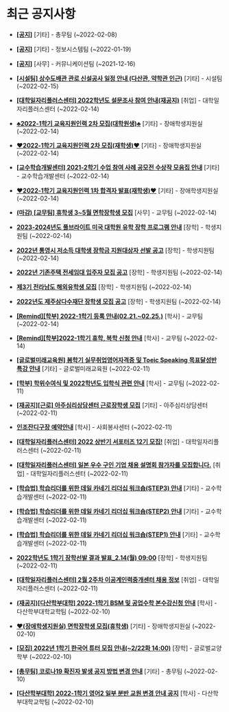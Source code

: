 # 최근 공지사항

* **[[공지]](http://ajou.ac.kr/kr/ajou/notice.do?mode=view&amp;articleNo=180493&amp;article.offset=0&amp;articleLimit=30)**
 [기타] - 총무팀 (~2022-02-08)

* **[[공지]](http://ajou.ac.kr/kr/ajou/notice.do?mode=view&amp;articleNo=179802&amp;article.offset=0&amp;articleLimit=30)**
 [기타] - 정보시스템팀 (~2022-01-19)

* **[[공지]](http://ajou.ac.kr/kr/ajou/notice.do?mode=view&amp;articleNo=147976&amp;article.offset=0&amp;articleLimit=30)**
 [사무] - 커뮤니케이션팀 (~2021-12-16)

* **[[시설팀] 상수도배관 관로 신설공사 일정 안내 (다산관, 약학관 인근)](http://ajou.ac.kr/kr/ajou/notice.do?mode=view&amp;articleNo=180856&amp;article.offset=0&amp;articleLimit=30)**
 [기타] - 시설팀 (~2022-02-15)

* **[[대학일자리플러스센터] 2022학년도 설문조사 참여 안내(재공지)](http://ajou.ac.kr/kr/ajou/notice.do?mode=view&amp;articleNo=180763&amp;article.offset=0&amp;articleLimit=30)**
 [취업] - 대학일자리플러스센터 (~2022-02-14)

* **[♣2022-1학기 교육지원인력 2차 모집(대학원생)♣](http://ajou.ac.kr/kr/ajou/notice.do?mode=view&amp;articleNo=180717&amp;article.offset=0&amp;articleLimit=30)**
 [기타] - 장애학생지원실 (~2022-02-14)

* **[♥2022-1학기 교육지원인력 2차 모집(재학생)♥](http://ajou.ac.kr/kr/ajou/notice.do?mode=view&amp;articleNo=180716&amp;article.offset=0&amp;articleLimit=30)**
 [기타] - 장애학생지원실 (~2022-02-14)

* **[[교수학습개발센터] 2021-2학기 수업 참여 사례 공모전 수상작 모음집 안내](http://ajou.ac.kr/kr/ajou/notice.do?mode=view&amp;articleNo=180715&amp;article.offset=0&amp;articleLimit=30)**
 [기타] - 교수학습개발센터 (~2022-02-14)

* **[♥2022-1학기 교육지원인력 1차 합격자 발표(재학생)♥](http://ajou.ac.kr/kr/ajou/notice.do?mode=view&amp;articleNo=180712&amp;article.offset=0&amp;articleLimit=30)**
 [기타] - 장애학생지원실 (~2022-02-14)

* **[(마감) [교무팀] 휴학생 3~5월 면학장학생 모집](http://ajou.ac.kr/kr/ajou/notice.do?mode=view&amp;articleNo=180711&amp;article.offset=0&amp;articleLimit=30)**
 [사무] - 교무팀 (~2022-02-14)

* **[2023-2024년도 풀브라이트 미국 대학원 유학 장학 프로그램 안내](http://ajou.ac.kr/kr/ajou/notice.do?mode=view&amp;articleNo=180705&amp;article.offset=0&amp;articleLimit=30)**
 [장학] - 학생지원팀 (~2022-02-14)

* **[2022년 통영시 저소득 대학생 장학금 지원대상자 선발 공고](http://ajou.ac.kr/kr/ajou/notice.do?mode=view&amp;articleNo=180703&amp;article.offset=0&amp;articleLimit=30)**
 [장학] - 학생지원팀 (~2022-02-14)

* **[2022년 기존주택 전세임대 입주자 모집 공고](http://ajou.ac.kr/kr/ajou/notice.do?mode=view&amp;articleNo=180701&amp;article.offset=0&amp;articleLimit=30)**
 [장학] - 학생지원팀 (~2022-02-14)

* **[제3기 전라남도 해외유학생 모집](http://ajou.ac.kr/kr/ajou/notice.do?mode=view&amp;articleNo=180700&amp;article.offset=0&amp;articleLimit=30)**
 [장학] - 학생지원팀 (~2022-02-14)

* **[2022년도 제주삼다수재단 장학생 모집 공고](http://ajou.ac.kr/kr/ajou/notice.do?mode=view&amp;articleNo=180699&amp;article.offset=0&amp;articleLimit=30)**
 [장학] - 학생지원팀 (~2022-02-14)

* **[[Remind][학부] 2022-1학기 등록 안내(02.21.~02.25.)](http://ajou.ac.kr/kr/ajou/notice.do?mode=view&amp;articleNo=180696&amp;article.offset=0&amp;articleLimit=30)**
 [학사] - 교무팀 (~2022-02-14)

* **[[Remind][학부]2022-1학기 휴학, 복학 신청 안내](http://ajou.ac.kr/kr/ajou/notice.do?mode=view&amp;articleNo=180695&amp;article.offset=0&amp;articleLimit=30)**
 [학사] - 교무팀 (~2022-02-14)

* **[[글로벌미래교육원] 봄학기 실무취업영어자격증 및 Toeic Speaking 목표달성반 특강 안내](http://ajou.ac.kr/kr/ajou/notice.do?mode=view&amp;articleNo=180686&amp;article.offset=0&amp;articleLimit=30)**
 [기타] - 글로벌미래교육원 (~2022-02-11)

* **[[학부] 학위수여식 및 2022학년도 입학식 관련 안내](http://ajou.ac.kr/kr/ajou/notice.do?mode=view&amp;articleNo=180683&amp;article.offset=0&amp;articleLimit=30)**
 [학사] - 교무팀 (~2022-02-11)

* **[[재공지][근로] 아주심리상담센터 근로장학생 모집](http://ajou.ac.kr/kr/ajou/notice.do?mode=view&amp;articleNo=180680&amp;article.offset=0&amp;articleLimit=30)**
 [기타] - 아주심리상담센터 (~2022-02-11)

* **[인조잔디구장 예약안내](http://ajou.ac.kr/kr/ajou/notice.do?mode=view&amp;articleNo=180676&amp;article.offset=0&amp;articleLimit=30)**
 [학사] - 사회봉사센터 (~2022-02-11)

* **[[대학일자리플러스센터] 2022 상반기 서포터즈 12기 모집!](http://ajou.ac.kr/kr/ajou/notice.do?mode=view&amp;articleNo=180671&amp;article.offset=0&amp;articleLimit=30)**
 [취업] - 대학일자리플러스센터 (~2022-02-11)

* **[[대학일자리플러스센터] 일본 우수 구인 기업 채용 설명회 참가자를 모집합니다.](http://ajou.ac.kr/kr/ajou/notice.do?mode=view&amp;articleNo=180665&amp;article.offset=0&amp;articleLimit=30)**
 [취업] - 대학일자리플러스센터 (~2022-02-11)

* **[[학습법] 학습리더를 위한 데일 카네기 리더십 워크숍(STEP3) 안내](http://ajou.ac.kr/kr/ajou/notice.do?mode=view&amp;articleNo=180659&amp;article.offset=0&amp;articleLimit=30)**
 [기타] - 교수학습개발센터 (~2022-02-11)

* **[[학습법] 학습리더를 위한 데일 카네기 리더십 워크숍(STEP2) 안내](http://ajou.ac.kr/kr/ajou/notice.do?mode=view&amp;articleNo=180658&amp;article.offset=0&amp;articleLimit=30)**
 [기타] - 교수학습개발센터 (~2022-02-11)

* **[[학습법] 학습리더를 위한 데일 카네기 리더십 워크숍(STEP1) 안내](http://ajou.ac.kr/kr/ajou/notice.do?mode=view&amp;articleNo=180656&amp;article.offset=0&amp;articleLimit=30)**
 [기타] - 교수학습개발센터 (~2022-02-11)

* **[2022학년도 1학기 장학선발 결과 발표_2.14(월) 09:00](http://ajou.ac.kr/kr/ajou/notice.do?mode=view&amp;articleNo=180641&amp;article.offset=0&amp;articleLimit=30)**
 [장학] - 학생지원팀 (~2022-02-11)

* **[[대학일자리플러스센터] 2월 2주차 이공계인력중개센터 채용 정보](http://ajou.ac.kr/kr/ajou/notice.do?mode=view&amp;articleNo=180640&amp;article.offset=0&amp;articleLimit=30)**
 [취업] - 대학일자리플러스센터 (~2022-02-11)

* **[(재공지)[다산학부대학] 2022-1학기 BSM 및 공업수학 본수강신청 안내](http://ajou.ac.kr/kr/ajou/notice.do?mode=view&amp;articleNo=180624&amp;article.offset=0&amp;articleLimit=30)**
 [학사] - 다산학부대학교학팀 (~2022-02-10)

* **[♥(장애학생지원실) 면학장학생 모집(휴학생)](http://ajou.ac.kr/kr/ajou/notice.do?mode=view&amp;articleNo=180623&amp;article.offset=0&amp;articleLimit=30)**
 [기타] - 장애학생지원실 (~2022-02-10)

* **[[모집] 2022년 1학기 한국어 튜터 모집 안내(~2/22화 14:00)](http://ajou.ac.kr/kr/ajou/notice.do?mode=view&amp;articleNo=180622&amp;article.offset=0&amp;articleLimit=30)**
 [장학] - 글로벌교양학부 (~2022-02-10)

* **[[총무팀] 코로나19 확진자 발생 공지 방법 변경 안내](http://ajou.ac.kr/kr/ajou/notice.do?mode=view&amp;articleNo=180621&amp;article.offset=0&amp;articleLimit=30)**
 [기타] - 총무팀 (~2022-02-10)

* **[[다산학부대학] 2022-1학기 영어2 일부 분반 교원 변경 안내 공지](http://ajou.ac.kr/kr/ajou/notice.do?mode=view&amp;articleNo=180619&amp;article.offset=0&amp;articleLimit=30)**
 [학사] - 다산학부대학교학팀 (~2022-02-10)
